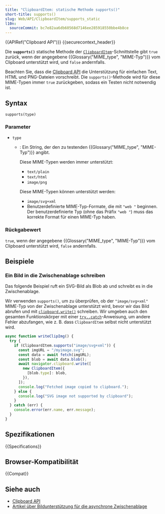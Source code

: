 ```yaml
---
title: "ClipboardItem: statische Methode supports()"
short-title: supports()
slug: Web/API/ClipboardItem/supports_static
l10n:
  sourceCommit: bc7e82aa6db60568d7146ee285918550bbe4b8ce
---
```


{{APIRef("Clipboard API")}} {{securecontext_header}}

Die **`supports()`** statische Methode der [`ClipboardItem`](/de/docs/Web/API/ClipboardItem)-Schnittstelle gibt `true` zurück, wenn der angegebene {{Glossary("MIME_type", "MIME-Typ")}} vom Clipboard unterstützt wird, und `false` andernfalls.

Beachten Sie, dass die [Clipboard API](/de/docs/Web/API/Clipboard_API) die Unterstützung für einfachen Text, HTML und PNG-Dateien vorschreibt.
Die `supports()`-Methode wird für diese MIME-Typen immer `true` zurückgeben, sodass ein Testen nicht notwendig ist.

## Syntax

```js-nolint
supports(type)
```

### Parameter

- `type`

  - : Ein String, der den zu testenden {{Glossary("MIME_type", "MIME-Typ")}} angibt.

    Diese MIME-Typen werden immer unterstützt:

    - `text/plain`
    - `text/html`
    - `image/png`

    Diese MIME-Typen können unterstützt werden:

    - `image/svg+xml`
    - Benutzerdefinierte MIME-Typ-Formate, die mit `"web "` beginnen.
      Der benutzerdefinierte Typ (ohne das Präfix `"web "`) muss das korrekte Format für einen MIME-Typ haben.

### Rückgabewert

`true`, wenn der angegebene {{Glossary("MIME_type", "MIME-Typ")}} vom Clipboard unterstützt wird, `false` andernfalls.

## Beispiele

### Ein Bild in die Zwischenablage schreiben

Das folgende Beispiel ruft ein SVG-Bild als Blob ab und schreibt es in die Zwischenablage.

Wir verwenden `supports()`, um zu überprüfen, ob der `"image/svg+xml"` MIME-Typ von der Zwischenablage unterstützt wird, bevor wir das Bild abrufen und mit [`clipboard.write()`](/de/docs/Web/API/Clipboard/write) schreiben.
Wir umgeben auch den gesamten Funktionskörper mit einer [`try..catch`](/de/docs/Web/JavaScript/Reference/Statements/try...catch)-Anweisung, um andere Fehler abzufangen, wie z. B. dass `ClipboardItem` selbst nicht unterstützt wird.

```js
async function writeClipImg() {
  try {
    if (ClipboardItem.supports("image/svg+xml")) {
      const imgURL = "/myimage.svg";
      const data = await fetch(imgURL);
      const blob = await data.blob();
      await navigator.clipboard.write([
        new ClipboardItem({
          [blob.type]: blob,
        }),
      ]);
      console.log("Fetched image copied to clipboard.");
    } else {
      console.log("SVG image not supported by clipboard");
    }
  } catch (err) {
    console.error(err.name, err.message);
  }
}
```

## Spezifikationen

{{Specifications}}

## Browser-Kompatibilität

{{Compat}}

## Siehe auch

- [Clipboard API](/de/docs/Web/API/Clipboard_API)
- [Artikel über Bildunterstützung für die asynchrone Zwischenablage](https://web.dev/articles/async-clipboard)
